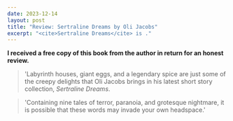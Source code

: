 ```yaml
---
date: 2023-12-14
layout: post
title: "Review: Sertraline Dreams by Oli Jacobs"
excerpt: "<cite>Sertraline Dreams</cite> is ."
---
```


**I received a free copy of this book from the author in return for an honest review.**

> 'Labyrinth houses, giant eggs, and a legendary spice are just some of the creepy delights that Oli Jacobs brings in his latest short story collection, <cite>Sertraline Dreams</cite>.

> 'Containing nine tales of terror, paranoia, and grotesque nightmare, it is possible that these words may invade your own headspace.'


